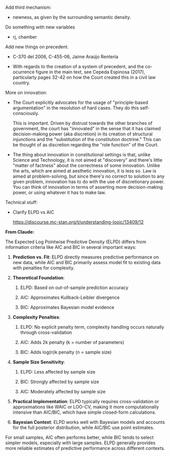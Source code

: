 Add third mechanism:

-   newness, as given by the surrounding semantic density.

Do something with new variables

-   rj, chamber

Add new things on precedent.

-   C-370 del 2006, C-455-06, Jaime Araújo Rentería

-   With regards to the creation of a system of precedent, and the co-ocurrence figure in the main text, see Cepeda Espinosa (2017), particularly pages 32-42 on how the Court created this in a civil law country.

More on innovation:

-   The Court explicitly advocates for the usage of "principle-based argumentation" in the resolution of hard cases. They do this self-consciously.

    This is important. Driven by distrust towards the other branches of government, the court has "innovated" in the sense that it has claimed decision-making power (aka discretion) in its creation of structural injunctions and the "substitution of the constitution doctrine." This can be thought of as discretion regarding the "role function" of the Court.

-   The thing about innovation in constitutional settings is that, unlike Science and Technology, it is not aimed at "discovery" and there's little "matter of factness" about the correctness of some innovation. Unlike the arts, which are aimed at aesthetic innovation, it is less so. Law is aimed at problem-solving, but since there's no correct to solution to any given problem, innovation has to do with the use of discretionary power. You can think of innovation in terms of asserting more decision-making power, or using whatever it has to make law.

Technical stuff:

-   Clarify ELPD vs AIC

    https://discourse.mc-stan.org/t/understanding-looic/13409/12

**From Claude:**

The Expected Log Pointwise Predictive Density (ELPD) differs from information criteria like AIC and BIC in several important ways:

1.  **Prediction vs. Fit**: ELPD directly measures predictive performance on new data, while AIC and BIC primarily assess model fit to existing data with penalties for complexity.

2.  **Theoretical Foundation**:

    1.  ELPD: Based on out-of-sample prediction accuracy

    2.  AIC: Approximates Kullback-Leibler divergence

    3.  BIC: Approximates Bayesian model evidence

3.  **Complexity Penalties**:

    1.  ELPD: No explicit penalty term, complexity handling occurs naturally through cross-validation

    2.  AIC: Adds 2k penalty (k = number of parameters)

    3.  BIC: Adds log(n)k penalty (n = sample size)

4.  **Sample Size Sensitivity**:

    1.  ELPD: Less affected by sample size

    2.  BIC: Strongly affected by sample size

    3.  AIC: Moderately affected by sample size

5.  **Practical Implementation**: ELPD typically requires cross-validation or approximations like WAIC or LOO-CV, making it more computationally intensive than AIC/BIC, which have simple closed-form calculations.

6.  **Bayesian Context**: ELPD works well with Bayesian models and accounts for the full posterior distribution, while AIC/BIC use point estimates.

For small samples, AIC often performs better, while BIC tends to select simpler models, especially with large samples. ELPD generally provides more reliable estimates of predictive performance across different contexts.